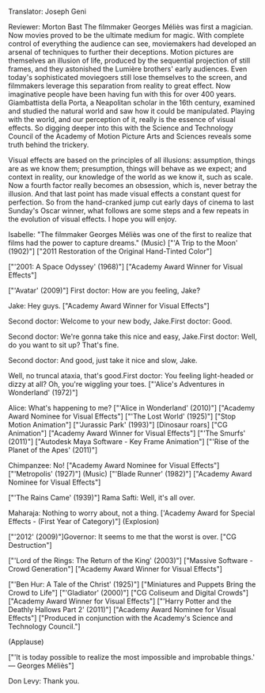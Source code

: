 

Translator: Joseph Geni

Reviewer: Morton Bast
The filmmaker Georges Méliès was first a magician.
Now movies proved to be the ultimate medium for magic.
With complete control of everything the audience can see,
moviemakers had developed an arsenal of techniques
to further their deceptions.
Motion pictures are themselves an illusion of life,
produced by the sequential projection of still frames,
and they astonished the Lumière brothers&#39; early audiences.
Even today&#39;s sophisticated moviegoers
still lose themselves to the screen,
and filmmakers leverage this separation from reality
to great effect.
Now imaginative people have been having fun with this
for over 400 years.
Giambattista della Porta, a Neapolitan scholar
in the 16th century, examined and studied the natural world
and saw how it could be manipulated.
Playing with the world, and our perception of it,
really is the essence of visual effects.
So digging deeper into this
with the Science and Technology Council
of the Academy of Motion Picture Arts and Sciences
reveals some truth behind the trickery.

Visual effects are based on the principles of all illusions:
assumption, things are as we know them;
presumption, things will behave as we expect;
and context in reality,
our knowledge of the world as we know it,
such as scale.
Now a fourth factor really becomes an obsession,
which is, never betray the illusion.
And that last point has made visual effects
a constant quest for perfection.
So from the hand-cranked jump cut early days of cinema
to last Sunday&#39;s Oscar winner, what follows are some steps
and a few repeats in the evolution of visual effects.
I hope you will enjoy.

Isabelle: &quot;The filmmaker Georges Méliès
was one of the first to realize that
films had the power
to capture dreams.&quot;
(Music) [&quot;&#39;A Trip to the Moon&#39; (1902)&quot;]
[&quot;2011 Restoration of the Original Hand-Tinted Color&quot;]

[&quot;&#39;2001: A Space Odyssey&#39; (1968)&quot;]
[&quot;Academy Award Winner for Visual Effects&quot;]

[&quot;&#39;Avatar&#39; (2009)&quot;] First doctor: How are you feeling, Jake?

Jake: Hey guys.
[&quot;Academy Award Winner for Visual Effects&quot;]

Second doctor: Welcome to your new body, Jake.First doctor: Good.

Second doctor: We&#39;re gonna take this nice and easy, Jake.First doctor: Well, do you want to sit up? That&#39;s fine.

Second doctor: And good, just take it nice and slow, Jake.

Well, no truncal ataxia, that&#39;s good.First doctor: You feeling light-headed or dizzy at all?
Oh, you&#39;re wiggling your toes.
[&quot;&#39;Alice&#39;s Adventures in Wonderland&#39; (1972)&quot;]

Alice: What&#39;s happening to me?
[&quot;&#39;Alice in Wonderland&#39; (2010)&quot;]
[&quot;Academy Award Nominee for Visual Effects&quot;]
[&quot;&#39;The Lost World&#39; (1925)&quot;]
[&quot;Stop Motion Animation&quot;]
[&quot;&#39;Jurassic Park&#39; (1993)&quot;] [Dinosaur roars]
[&quot;CG Animation&quot;]
[&quot;Academy Award Winner for Visual Effects&quot;]
[&quot;&#39;The Smurfs&#39; (2011)&quot;]
[&quot;Autodesk Maya Software - Key Frame Animation&quot;]
[&quot;&#39;Rise of the Planet of the Apes&#39; (2011)&quot;]

Chimpanzee: No! [&quot;Academy Award Nominee for Visual Effects&quot;]
[&quot;&#39;Metropolis&#39; (1927)&quot;]
(Music)
[&quot;&#39;Blade Runner&#39; (1982)&quot;]
[&quot;Academy Award Nominee for Visual Effects&quot;]

[&quot;&#39;The Rains Came&#39; (1939)&quot;] Rama Safti: Well, it&#39;s all over.

Maharaja: Nothing to worry about, not a thing.
[&#39;Academy Award for Special Effects - (First Year of Category)&quot;]
(Explosion)

[&quot;&#39;2012&#39; (2009)&quot;]Governor: It seems to me that the worst is over.
[&quot;CG Destruction&quot;]

[&quot;&#39;Lord of the Rings: The Return of the King&#39; (2003)&quot;]
[&quot;Massive Software - Crowd Generation&quot;]
[&quot;Academy Award Winner for Visual Effects&quot;]

[&quot;&#39;Ben Hur: A Tale of the Christ&#39; (1925)&quot;]
[&quot;Miniatures and Puppets Bring the Crowd to Life&quot;]
[&quot;&#39;Gladiator&#39; (2000)&quot;]
[&quot;CG Coliseum and Digital Crowds&quot;]
[&quot;Academy Award Winner for Visual Effects&quot;]
[&quot;&#39;Harry Potter and the Deathly Hallows Part 2&#39; (2011)&quot;]
[&quot;Academy Award Nominee for Visual Effects&quot;]
[&quot;Produced in conjunction with the Academy&#39;s Science and Technology Council.&quot;]

(Applause)

[&quot;&#39;It is today possible to realize the most impossible and improbable things.&#39; — Georges Méliès&quot;]

Don Levy: Thank you.
